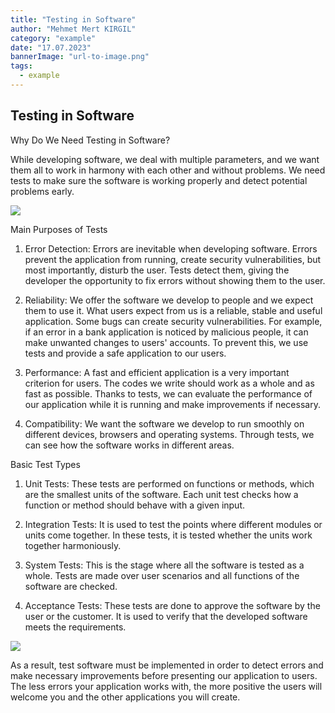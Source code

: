 ```yaml
---
title: "Testing in Software"
author: "Mehmet Mert KIRGIL"
category: "example"
date: "17.07.2023"
bannerImage: "url-to-image.png"
tags:
  - example
---
```


## Testing in Software

Why Do We Need Testing in Software?

While developing software, we deal with multiple parameters, and we want them all to work in harmony with each other and without problems. We need tests to make sure the software is working properly and detect potential problems early.

![](https://miro.medium.com/v2/resize:fit:640/format:webp/1*p-5y_G7ZgpKy5X9VmPvDBg.png)

Main Purposes of Tests

1. Error Detection: Errors are inevitable when developing software. Errors prevent the application from running, create security vulnerabilities, but most importantly, disturb the user. Tests detect them, giving the developer the opportunity to fix errors without showing them to the user.

2. Reliability: We offer the software we develop to people and we expect them to use it. What users expect from us is a reliable, stable and useful application. Some bugs can create security vulnerabilities. For example, if an error in a bank application is noticed by malicious people, it can make unwanted changes to users' accounts. To prevent this, we use tests and provide a safe application to our users.

3. Performance: A fast and efficient application is a very important criterion for users. The codes we write should work as a whole and as fast as possible. Thanks to tests, we can evaluate the performance of our application while it is running and make improvements if necessary.

4. Compatibility: We want the software we develop to run smoothly on different devices, browsers and operating systems. Through tests, we can see how the software works in different areas.

Basic Test Types

1. Unit Tests: These tests are performed on functions or methods, which are the smallest units of the software. Each unit test checks how a function or method should behave with a given input.

2. Integration Tests: It is used to test the points where different modules or units come together. In these tests, it is tested whether the units work together harmoniously.


3. System Tests: This is the stage where all the software is tested as a whole. Tests are made over user scenarios and all functions of the software are checked.

4. Acceptance Tests: These tests are done to approve the software by the user or the customer. It is used to verify that the developed software meets the requirements.

![](https://www.startupnedir.com/wp-content/uploads/2017/10/test.png)

As a result, test software must be implemented in order to detect errors and make necessary improvements before presenting our application to users. The less errors your application works with, the more positive the users will welcome you and the other applications you will create.
